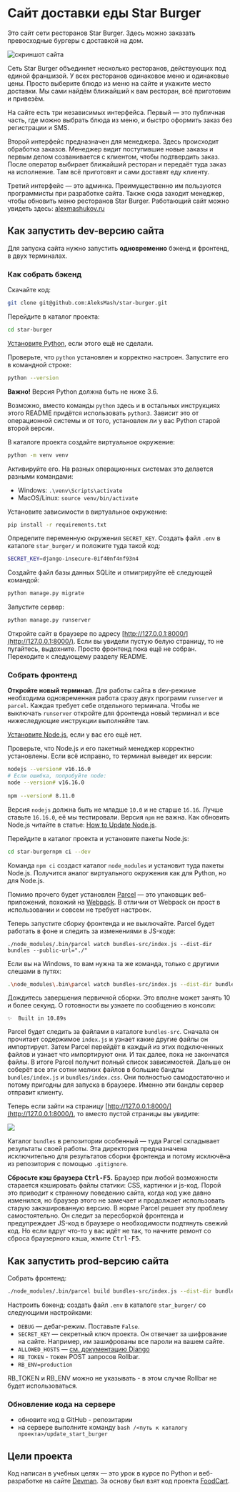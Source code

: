 # Сайт доставки еды Star Burger  
  
Это сайт сети ресторанов Star Burger. Здесь можно заказать превосходные бургеры с доставкой на дом.  
  
![скриншот сайта](https://dvmn.org/filer/canonical/1594651635/686/)  
  
  
Сеть Star Burger объединяет несколько ресторанов, действующих под единой франшизой. У всех ресторанов одинаковое меню и одинаковые цены. Просто выберите блюдо из меню на сайте и укажите место доставки. Мы сами найдём ближайший к вам ресторан, всё приготовим и привезём.  
  
На сайте есть три независимых интерфейса. Первый — это публичная часть, где можно выбрать блюда из меню, и быстро оформить заказ без регистрации и SMS.  
  
Второй интерфейс предназначен для менеджера. Здесь происходит обработка заказов. Менеджер видит поступившие новые заказы и первым делом созванивается с клиентом, чтобы подтвердить заказ. После оператор выбирает ближайший ресторан и передаёт туда заказ на исполнение. Там всё приготовят и сами доставят еду клиенту.  
  
Третий интерфейс — это админка. Преимущественно им пользуются программисты при разработке сайта. Также сюда заходит менеджер, чтобы обновить меню ресторанов Star Burger.  Работающий сайт можно увидеть здесь: [alexmashukov.ru](https://alexmashukov.ru)
  
## Как запустить dev-версию сайта  
  
Для запуска сайта нужно запустить **одновременно** бэкенд и фронтенд, в двух терминалах.  
  
### Как собрать бэкенд  
  
Скачайте код:  

```sh  
git clone git@github.com:AleksMash/star-burger.git
```  
  
Перейдите в каталог проекта:

```sh  
cd star-burger
```  
  
[Установите Python](https://www.python.org/), если этого ещё не сделали.  
  
Проверьте, что `python` установлен и корректно настроен. Запустите его в командной строке:  
```sh  
python --version
```  

**Важно!** Версия Python должна быть не ниже 3.6.  
  
Возможно, вместо команды `python` здесь и в остальных инструкциях этого README придётся использовать `python3`. Зависит это от операционной системы и от того, установлен ли у вас Python старой второй версии.   
  
В каталоге проекта создайте виртуальное окружение:  

```sh  
python -m venv venv
```  

Активируйте его. На разных операционных системах это делается разными командами:  
  
- Windows: `.\venv\Scripts\activate`  
- MacOS/Linux: `source venv/bin/activate`  
    
Установите зависимости в виртуальное окружение:  

```sh  
pip install -r requirements.txt
```  
  
Определите переменную окружения `SECRET_KEY`. Создать файл `.env` в каталоге `star_burger/` и положите туда такой код:  
```sh  
SECRET_KEY=django-insecure-0if40nf4nf93n4  
```  
  
Создайте файл базы данных SQLite и отмигрируйте её следующей командой:  
  
```sh  
python manage.py migrate
```  
  
Запустите сервер:  
  
```sh  
python manage.py runserver
```  
  
Откройте сайт в браузере по адресу [http://127.0.0.1:8000/](http://127.0.0.1:8000/). Если вы увидели пустую белую страницу, то не пугайтесь, выдохните. Просто фронтенд пока ещё не собран. Переходите к следующему разделу README.  
  
### Собрать фронтенд  
  
**Откройте новый терминал**. Для работы сайта в dev-режиме необходима одновременная работа сразу двух программ `runserver` и `parcel`. Каждая требует себе отдельного терминала. Чтобы не выключать `runserver` откройте для фронтенда новый терминал и все нижеследующие инструкции выполняйте там.  
  
[Установите Node.js](https://nodejs.org/en/), если у вас его ещё нет.  
  
Проверьте, что Node.js и его пакетный менеджер корректно установлены. Если всё исправно, то терминал выведет их версии:  
  
```sh  
nodejs --version# v16.16.0  
# Если ошибка, попробуйте node:  
node --version# v16.16.0  
  
npm --version# 8.11.0  
```  
  
Версия `nodejs` должна быть не младше `10.0` и не старше `16.16`. Лучше ставьте `16.16.0`, её мы тестировали. Версия `npm` не важна. Как обновить Node.js читайте в статье: [How to Update Node.js](https://phoenixnap.com/kb/update-node-js-version).  
  
Перейдите в каталог проекта и установите пакеты Node.js:  
  
```sh  
cd star-burgernpm ci --dev
```  
  
Команда `npm ci` создаст каталог `node_modules` и установит туда пакеты Node.js. Получится аналог виртуального окружения как для Python, но для Node.js.  
  
Помимо прочего будет установлен [Parcel](https://parceljs.org/) — это упаковщик веб-приложений, похожий на [Webpack](https://webpack.js.org/). В отличии от Webpack он прост в использовании и совсем не требует настроек.  
  
Теперь запустите сборку фронтенда и не выключайте. Parcel будет работать в фоне и следить за изменениями в JS-коде:  
  
```shell
./node_modules/.bin/parcel watch bundles-src/index.js --dist-dir bundles --public-url="./"
```  
  
Если вы на Windows, то вам нужна та же команда, только с другими слешами в путях:  
  
```sh  
.\node_modules\.bin\parcel watch bundles-src/index.js --dist-dir bundles --public-url="./"
```  
  
Дождитесь завершения первичной сборки. Это вполне может занять 10 и более секунд. О готовности вы узнаете по сообщению в консоли:  
  
```  
✨  Built in 10.89s
```  
  
Parcel будет следить за файлами в каталоге `bundles-src`. Сначала он прочитает содержимое `index.js` и узнает какие другие файлы он импортирует. Затем Parcel перейдёт в каждый из этих подключенных файлов и узнает что импортируют они. И так далее, пока не закончатся файлы. В итоге Parcel получит полный список зависимостей. Дальше он соберёт все эти сотни мелких файлов в большие бандлы `bundles/index.js` и `bundles/index.css`. Они полностью самодостаточно и потому пригодны для запуска в браузере. Именно эти бандлы сервер отправит клиенту.  
  
Теперь если зайти на страницу  [http://127.0.0.1:8000/](http://127.0.0.1:8000/), то вместо пустой страницы вы увидите:  
  
![](https://dvmn.org/filer/canonical/1594651900/687/)  
  
Каталог `bundles` в репозитории особенный — туда Parcel складывает результаты своей работы. Эта директория предназначена исключительно для результатов сборки фронтенда и потому исключёна из репозитория с помощью `.gitignore`.  
  
**Сбросьте кэш браузера <kbd>Ctrl-F5</kbd>.** Браузер при любой возможности старается кэшировать файлы статики: CSS, картинки и js-код. Порой это приводит к странному поведению сайта, когда код уже давно изменился, но браузер этого не замечает и продолжает использовать старую закэшированную версию. В норме Parcel решает эту проблему самостоятельно. Он следит за пересборкой фронтенда и предупреждает JS-код в браузере о необходимости подтянуть свежий код. Но если вдруг что-то у вас идёт не так, то начните ремонт со сброса браузерного кэша, жмите <kbd>Ctrl-F5</kbd>.  
  
  
## Как запустить prod-версию сайта  
  
Собрать фронтенд:  
  
```sh  
./node_modules/.bin/parcel build bundles-src/index.js --dist-dir bundles --public-url="./"
```  
  
Настроить бэкенд: создать файл `.env` в каталоге `star_burger/` со следующими настройками:  
  
- `DEBUG` — дебаг-режим. Поставьте `False`.  
- `SECRET_KEY` — секретный ключ проекта. Он отвечает за шифрование на сайте. Например, им зашифрованы все пароли на вашем сайте.  
- `ALLOWED_HOSTS` — [см. документацию Django](https://docs.djangoproject.com/en/3.1/ref/settings/#allowed-hosts) 
- `RB_TOKEN` - токен POST запросов Rollbar. 
- `RB_ENV=production` 

RB_TOKEN и RB_ENV можно не указывать - в этом случае Rollbar не будет использоваться.  


### Обновление кода на сервере

- обновите код в GitHub - репозитарии
- на сервере выполните команду `bash /<путь к каталогу проекта>/update_start_burger`
  
## Цели проекта  
  
Код написан в учебных целях — это урок в курсе по Python и веб-разработке на сайте [Devman](https://dvmn.org). За основу был взят код проекта [FoodCart](https://github.com/Saibharath79/FoodCart).  